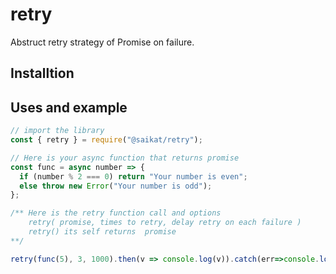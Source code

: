 # retry
Abstruct retry strategy of Promise on failure.

## Installtion

## Uses and example
```javascript
// import the library
const { retry } = require("@saikat/retry");

// Here is your async function that returns promise
const func = async number => {
  if (number % 2 === 0) return "Your number is even";
  else throw new Error("Your number is odd");
};

/** Here is the retry function call and options
	retry( promise, times to retry, delay retry on each failure ) 
	retry() its self returns  promise
**/

retry(func(5), 3, 1000).then(v => console.log(v)).catch(err=>console.log(err.message)); // "Your number is odd" after 3 sec

```